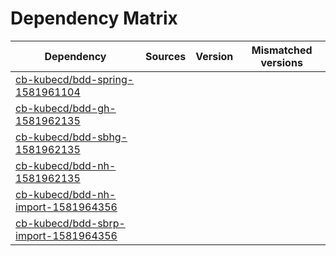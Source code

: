 # Dependency Matrix

Dependency | Sources | Version | Mismatched versions
---------- | ------- | ------- | -------------------
[cb-kubecd/bdd-spring-1581961104](https://github.com/cb-kubecd/bdd-spring-1581961104.git) |  | []() | 
[cb-kubecd/bdd-gh-1581962135](https://github.com/cb-kubecd/bdd-gh-1581962135.git) |  | []() | 
[cb-kubecd/bdd-sbhg-1581962135](https://github.com/cb-kubecd/bdd-sbhg-1581962135.git) |  | []() | 
[cb-kubecd/bdd-nh-1581962135](https://github.com/cb-kubecd/bdd-nh-1581962135.git) |  | []() | 
[cb-kubecd/bdd-nh-import-1581964356](https://github.com/cb-kubecd/bdd-nh-import-1581964356.git) |  | []() | 
[cb-kubecd/bdd-sbrp-import-1581964356](https://github.com/cb-kubecd/bdd-sbrp-import-1581964356.git) |  | []() | 
